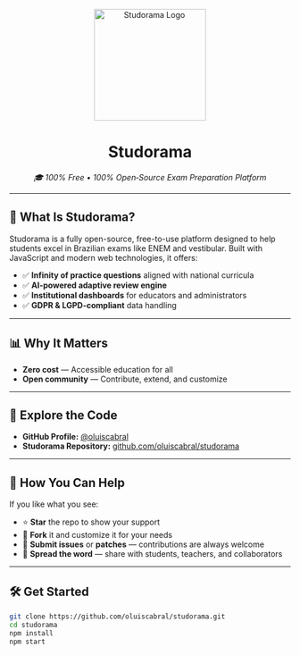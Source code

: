 <p align="center">
  <img src="https://github.com/oluiscabral/studorama/blob/main/public/favicon.ico" alt="Studorama Logo" width="200"/>
</p>

<h1 align="center">Studorama</h1>
<p align="center"><em>🎓 100% Free • 100% Open‑Source Exam Preparation Platform</em></p>

---

## 🚀 What Is Studorama?

Studorama is a fully open-source, free-to-use platform designed to help students excel in Brazilian exams like ENEM and vestibular. Built with JavaScript and modern web technologies, it offers:

- ✅ **Infinity of practice questions** aligned with national curricula  
- ✅ **AI-powered adaptive review engine**  
- ✅ **Institutional dashboards** for educators and administrators  
- ✅ **GDPR & LGPD-compliant** data handling  

---

## 📊 Why It Matters

- **Zero cost** — Accessible education for all  
- **Open community** — Contribute, extend, and customize  

---

## 🔗 Explore the Code

- **GitHub Profile:** [@oluiscabral](https://github.com/oluiscabral)  
- **Studorama Repository:** [github.com/oluiscabral/studorama](https://github.com/oluiscabral/studorama)  

---

## 🌟 How You Can Help

If you like what you see:

- ⭐ **Star** the repo to show your support  
- 🔀 **Fork** it and customize it for your needs  
- 🐞 **Submit issues** or **patches** — contributions are always welcome  
- 📣 **Spread the word** — share with students, teachers, and collaborators  

---

## 🛠️ Get Started

```bash
git clone https://github.com/oluiscabral/studorama.git
cd studorama
npm install
npm start
```
